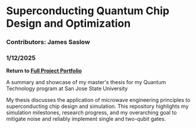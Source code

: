 # Superconducting Quantum Chip Design and Optimization

### Contributors: James Saslow
### 1/12/2025

<b> Return to [Full Project Portfolio](https://github.com/jamessaslow/portfolio) </b>

A summary and showcase of my master's thesis for my Quantum Technology program at San Jose State University

My thesis discusses the application of microwave engineering principles to superconducting chip design and simulation. This repository highlights my simulation milestones, research progress, and my overarching goal to mitigate noise and reliably implement single and two-qubit gates.

